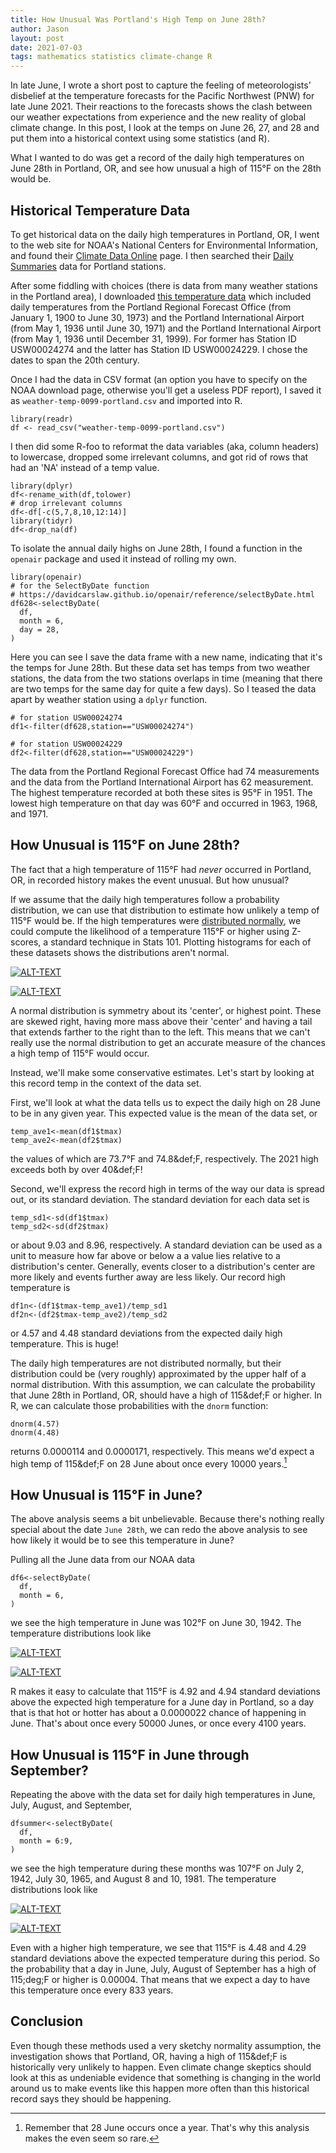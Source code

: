 ```yaml
---
title: How Unusual Was Portland's High Temp on June 28th?
author: Jason
layout: post
date: 2021-07-03
tags: mathematics statistics climate-change R
---
```


In late June, I wrote a short post to capture the feeling of meteorologists' disbelief at the temperature forecasts for the Pacific Northwest (PNW) for late June 2021.  Their reactions to the forecasts shows the clash between our weather expectations from experience and the new reality of global climate change.  In this post, I look at the temps on June 26, 27, and 28 and put them into a historical context using some statistics (and R).

What I wanted to do was get a record of the daily high temperatures on June 28th in Portland, OR, and see how unusual a high of 115&deg;F on the 28th would be.

## Historical Temperature Data

To get historical data on the daily high temperatures in Portland, OR, I went to the web site for NOAA's  National Centers for Environmental Information, and found their [Climate Data Online](https://www.ncdc.noaa.gov/cdo-web/datasets) page.  I then searched their [Daily Summaries](https://www.ncdc.noaa.gov/cdo-web/search?datasetid=GHCND) data for Portland stations.

After some fiddling with choices (there is data from many weather stations in the Portland area), I downloaded [this temperature data](/assets/data/weather-temp-0099-portland.csv) which included daily temperatures from the Portland Regional Forecast Office (from January 1, 1900 to June 30, 1973) and the Portland International Airport (from May 1, 1936 until June 30, 1971) and the Portland International Airport (from May 1, 1936 until December 31, 1999).  For former has Station ID USW00024274 and the latter has Station ID USW00024229.  I chose the dates to span the 20th century.

Once I had the data in CSV format (an option you have to specify on the NOAA download page, otherwise you'll get a useless PDF report), I saved it as `weather-temp-0099-portland.csv` and imported into R.

```
library(readr)
df <- read_csv("weather-temp-0099-portland.csv")
```

I then did some R-foo to reformat the data variables (aka, column headers) to lowercase, dropped some irrelevant columns, and got rid of rows that had an 'NA' instead of a temp value.

```
library(dplyr)
df<-rename_with(df,tolower)
# drop irrelevant columns
df<-df[-c(5,7,8,10,12:14)]
library(tidyr)
df<-drop_na(df)
```

To isolate the annual daily highs on June 28th, I found a function in the `openair` package and used it instead of rolling my own.

```
library(openair)
# for the SelectByDate function
# https://davidcarslaw.github.io/openair/reference/selectByDate.html
df628<-selectByDate(
  df,
  month = 6,
  day = 28,
)
```

Here you can see I save the data frame with a new name, indicating that it's the temps for June 28th.  But these data set has temps from two weather stations, the data from the two stations overlaps in time (meaning that there are two temps for the same day for quite a few days).  So I teased the data apart by weather station using a `dplyr` function.

```
# for station USW00024274
df1<-filter(df628,station=="USW00024274")

# for station USW00024229
df2<-filter(df628,station=="USW00024229")
```
The data from the Portland Regional Forecast Office had 74 measurements and the data from the Portland International Airport has 62 measurement.  The highest temperature recorded at both these sites is 95&deg;F in 1951.  The lowest high temperature on that day was 60&deg;F and occurred in 1963, 1968, and 1971.

## How Unusual is 115&deg;F on June 28th?

The fact that a high temperature of 115&deg;F had *never* occurred in Portland, OR, in recorded history makes the event unusual.  But how unusual?

If we assume that the daily high temperatures follow a probability distribution, we can use that distribution to estimate how unlikely a temp of 115&deg;F would be.  If the high temperatures were [distributed normally](https://en.wikipedia.org/wiki/Normal_distribution), we could compute the likelihood of a temperature 115&deg;F or higher using Z-scores, a standard technique in Stats 101.  Plotting histograms for each of these datasets shows the distributions aren't normal.

[![ALT-TEXT](/assets/images/Rplot-hist628station1-thumbnail.png)](/assets/images/Rplot-hist628station1.png)

[![ALT-TEXT](/assets/images/Rplot-hist628station2-thumbnail.png)](/assets/images/Rplot-hist628station2.png)

A normal distribution is symmetry about its 'center', or highest point.  These are skewed right, having more mass above their 'center' and having a tail that extends farther to the right than to the left.  This means that we can't really use the normal distribution to get an accurate measure of the chances a high temp of 115&deg;F would occur.

Instead, we'll make some conservative estimates.  Let's start by looking at this record temp in the context of the data set.  

First, we'll look at what the data tells us to expect the daily high on 28 June to be in any given year.  This expected value is the mean of the data set, or

```
temp_ave1<-mean(df1$tmax)
temp_ave2<-mean(df2$tmax)
```

the values of which are 73.7&deg;F and 74.8&def;F, respectively.  The 2021 high exceeds both by over 40&def;F!

Second, we'll express the record high in terms of the way our data is spread out, or its standard deviation.  The standard deviation for each data set is

```
temp_sd1<-sd(df1$tmax)
temp_sd2<-sd(df2$tmax)
```

or about 9.03 and 8.96, respectively.  A standard deviation can be used as a unit to measure how far above or below a a value lies relative to a distribution's center.  Generally, events closer to a distribution's center are more likely and events further away are less likely.  Our record high temperature is

```
df1n<-(df1$tmax-temp_ave1)/temp_sd1
df2n<-(df2$tmax-temp_ave2)/temp_sd2
```

or 4.57 and 4.48 standard deviations from the expected daily high temperature.  This is huge!

The daily high temperatures are not distributed normally, but their distribution could be (very roughly) approximated by the upper half of a normal distribution.  With this assumption, we can calculate the probability that June 28th in Portland, OR, should have a high of 115&def;F or higher.  In R, we can calculate those probabilities with the `dnorm` function:

```
dnorm(4.57)
dnorm(4.48)
```

returns 0.0000114 and 0.0000171, respectively.  This means we'd expect a high temp of 115&def;F on 28 June about once every 10000 years.[^1]

## How Unusual is 115&deg;F in June?

The above analysis seems a bit unbelievable.  Because there's nothing really special about the date `June 28th`, we can redo the above analysis to see how likely it would be to see this temperature in June?

Pulling all the June data from our NOAA data

```
df6<-selectByDate(
  df,
  month = 6,
)
```

we see the high temperature in June was 102&deg;F on June 30, 1942.  The temperature distributions look like

[![ALT-TEXT](/assets/images/Rplot-hist6station1-thumbnail.png)](/assets/images/Rplot-hist6station1.png)

[![ALT-TEXT](/assets/images/Rplot-hist6station2-thumbnail.png)](/assets/images/Rplot-hist6station2.png)

R makes it easy to calculate that 115&deg;F is 4.92 and 4.94 standard deviations above the expected high temperature for a June day in Portland, so a day that is that hot or hotter has about a 0.0000022 chance of happening in June.  That's about once every 50000 Junes, or once every 4100 years.

## How Unusual is 115&deg;F in June through September?

Repeating the above with the data set for daily high temperatures in June, July, August, and September,

```
dfsummer<-selectByDate(
  df,
  month = 6:9,
)
```

we see the high temperature during these months was 107&deg;F on July 2, 1942, July 30, 1965, and August 8 and 10, 1981.  The temperature distributions look like

[![ALT-TEXT](/assets/images/Rplot-histsumstation1-thumbnail.png)](/assets/images/Rplot-histsumstation1.png)

[![ALT-TEXT](/assets/images/Rplot-histsumstation2-thumbnail.png)](/assets/images/Rplot-histsumstation2.png)

Even with a higher high temperature, we see that 115&deg;F is 4.48 and 4.29 standard deviations above the expected temperature during this period.  So the probability that a day in June, July, August of September has a high of 115;deg;F or higher is 0.00004.  That means that we expect a day to have this temperature once every 833 years.

## Conclusion

Even though these methods used a very sketchy normality assumption, the investigation shows that Portland, OR, having a high of 115&def;F is historically very unlikely to happen.  Even climate change skeptics should look at this as undeniable evidence that something is changing in the world around us to make events like this happen more often than this historical record says they should be happening.

[^1]:  Remember that 28 June occurs once a year.  That's why this analysis makes the even seem so rare.

<!--
SYNTAX FOR IMAGES
* use services to create JPG and to create thumbnail that is 720px wide

[![ALT-TEXT](/assets/images/filename-thumbnail.jpg)](/assets/images/filename.jpg)
-->

<!--
SYNTAX FOR VIDEO
* convert MOV to mp4 using VLC

<video width="480" height="320" controls="controls">
  <source src="/assets/media/filename.m4v" type="video/mp4">
</video>
-->
